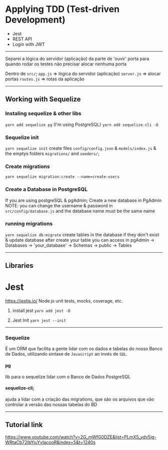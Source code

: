# Applying TDD (Test-driven Development)

- Jest
- REST API
- Login with JWT

--------------------
Separei a lógica do servidor (aplicação) da parte de 'ouvir' porta para quando rodar os testes não precisar alocar nenhuma porta

Dentro de `src/`;
``app.js`` => lógica do servidor (aplicação)
``server.js`` => alocar portas
``routes.js`` => rotas da aplicação

----------------------------------------------
## Working with Sequelize
### Instaling sequelize & other libs
``yarn add sequelize pg`` (I'm using PostgreSQL)
``yarn add sequelize-cli -D``

### Sequelize init
``yarn sequelize init``
create files `config/config.json` & `models/index.js` & the emptys folders `migrations/` and `seeders/`;

### Create migrations
``yarn sequelize migration:create --name=create-users``

### Create a Database in PostgreSQL
If you are using postgreSQL & pgAdmin;
Create a new database in PgAdmin
NOTE: you can change the username & password in `src/config/database.js` and the database name must be the same name

### running migrations
``yarn sequelize db:migrate``
create tables in the database if they don't exist & update database
after create your table you can access in pgAdmin -> Databases -> 'your_database' -> Schemas -> public -> Tables

----------------------------------------------

## Libraries

# Jest
https://jestjs.io/
Node.js unit tests, mocks, coverage, etc.

1. install jest
``yarn add jest -D``

2. Jest Init
``yarn jest --init``

----------
### Sequelize
É um ORM que facilita a gente lidar com os dados e tabelas do nosso Banco de Dados, utilizando sintaxe de `Javascript` ao invés de `SQL`.

#### pg
lib para o sequelize lidar com o Banco de Dados PostgreSQL

#### sequelize-cli;
ajuda a lidar com a criação das migrations, que são os arquivos que vão controlar a versão das nossas tabelas do BD

-----------------------------
## Tutorial link
https://www.youtube.com/watch?v=2G_mWfG0DZE&list=PLmX5_ydv5jg-WRtaCb72IbYiuYvIacooR&index=5&t=1240s